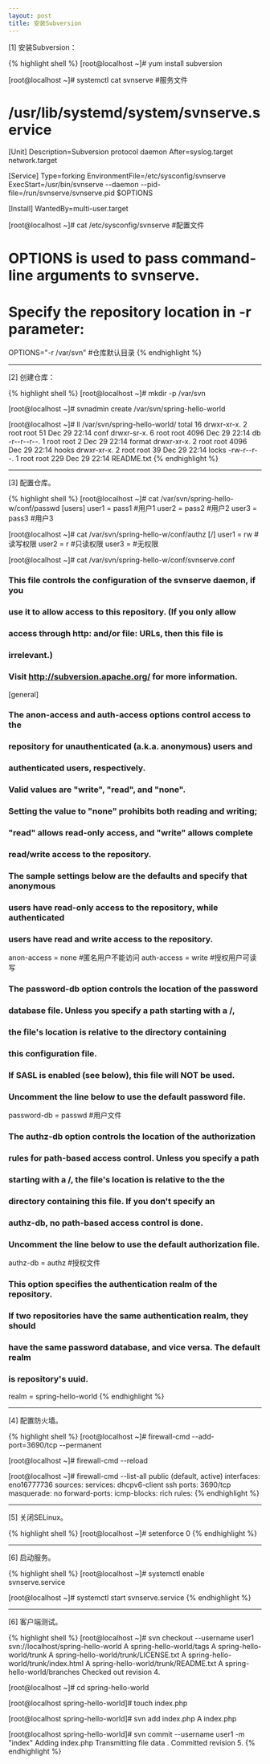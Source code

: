 ```yaml
---
layout: post
title: 安装Subversion
---
```


[1] 安装Subversion：

{% highlight shell %}
[root@localhost ~]# yum install subversion

[root@localhost ~]# systemctl cat svnserve #服务文件
# /usr/lib/systemd/system/svnserve.service
[Unit]
Description=Subversion protocol daemon
After=syslog.target network.target

[Service]
Type=forking
EnvironmentFile=/etc/sysconfig/svnserve
ExecStart=/usr/bin/svnserve --daemon --pid-file=/run/svnserve/svnserve.pid $OPTIONS

[Install]
WantedBy=multi-user.target

[root@localhost ~]# cat /etc/sysconfig/svnserve #配置文件
# OPTIONS is used to pass command-line arguments to svnserve.
# 
# Specify the repository location in -r parameter:
OPTIONS="-r /var/svn" #仓库默认目录
{% endhighlight %}

---

[2] 创建仓库：

{% highlight shell %}
[root@localhost ~]# mkdir -p /var/svn

[root@localhost ~]# svnadmin create /var/svn/spring-hello-world

[root@localhost ~]# ll /var/svn/spring-hello-world/
total 16
drwxr-xr-x. 2 root root   51 Dec 29 22:14 conf
drwxr-sr-x. 6 root root 4096 Dec 29 22:14 db
-r--r--r--. 1 root root    2 Dec 29 22:14 format
drwxr-xr-x. 2 root root 4096 Dec 29 22:14 hooks
drwxr-xr-x. 2 root root   39 Dec 29 22:14 locks
-rw-r--r--. 1 root root  229 Dec 29 22:14 README.txt
{% endhighlight %}

---

[3] 配置仓库。

{% highlight shell %}
[root@localhost ~]# cat /var/svn/spring-hello-w/conf/passwd 
[users]
user1 = pass1  #用户1
user2 = pass2  #用户2
user3 = pass3  #用户3

[root@localhost ~]# cat /var/svn/spring-hello-w/conf/authz 
[/]
user1 = rw #读写权限
user2 = r  #只读权限
user3 =    #无权限

[root@localhost ~]# cat /var/svn/spring-hello-w/conf/svnserve.conf 
### This file controls the configuration of the svnserve daemon, if you
### use it to allow access to this repository.  (If you only allow
### access through http: and/or file: URLs, then this file is
### irrelevant.)

### Visit http://subversion.apache.org/ for more information.

[general]
### The anon-access and auth-access options control access to the
### repository for unauthenticated (a.k.a. anonymous) users and
### authenticated users, respectively.
### Valid values are "write", "read", and "none".
### Setting the value to "none" prohibits both reading and writing;
### "read" allows read-only access, and "write" allows complete 
### read/write access to the repository.
### The sample settings below are the defaults and specify that anonymous
### users have read-only access to the repository, while authenticated
### users have read and write access to the repository.
anon-access = none   #匿名用户不能访问
auth-access = write  #授权用户可读写

### The password-db option controls the location of the password
### database file.  Unless you specify a path starting with a /,
### the file's location is relative to the directory containing
### this configuration file.
### If SASL is enabled (see below), this file will NOT be used.
### Uncomment the line below to use the default password file.
password-db = passwd #用户文件

### The authz-db option controls the location of the authorization
### rules for path-based access control.  Unless you specify a path
### starting with a /, the file's location is relative to the the
### directory containing this file.  If you don't specify an
### authz-db, no path-based access control is done.
### Uncomment the line below to use the default authorization file.
authz-db = authz     #授权文件

### This option specifies the authentication realm of the repository.
### If two repositories have the same authentication realm, they should
### have the same password database, and vice versa.  The default realm
### is repository's uuid.
realm = spring-hello-world
{% endhighlight %}

---

[4] 配置防火墙。

{% highlight shell %}
[root@localhost ~]# firewall-cmd --add-port=3690/tcp --permanent

[root@localhost ~]# firewall-cmd --reload

[root@localhost ~]# firewall-cmd --list-all
public (default, active)
  interfaces: eno16777736
  sources: 
  services: dhcpv6-client ssh
  ports: 3690/tcp
  masquerade: no
  forward-ports: 
  icmp-blocks: 
  rich rules: 
{% endhighlight %}

---

[5] 关闭SELinux。

{% highlight shell %}
[root@localhost ~]# setenforce 0
{% endhighlight %}

---

[6] 启动服务。

{% highlight shell %}
[root@localhost ~]# systemctl enable svnserve.service

[root@localhost ~]# systemctl start svnserve.service
{% endhighlight %}

---

[6] 客户端测试。

{% highlight shell %}
[root@localhost ~]# svn checkout --username user1 svn://localhost/spring-hello-world
A    spring-hello-world/tags
A    spring-hello-world/trunk
A    spring-hello-world/trunk/LICENSE.txt
A    spring-hello-world/trunk/index.html
A    spring-hello-world/trunk/README.txt
A    spring-hello-world/branches
Checked out revision 4.

[root@localhost ~]# cd spring-hello-world

[root@localhost spring-hello-world]# touch index.php

[root@localhost spring-hello-world]# svn add index.php
A         index.php

[root@localhost spring-hello-world]# svn commit --username user1 -m "index"
Adding         index.php
Transmitting file data .
Committed revision 5.
{% endhighlight %}